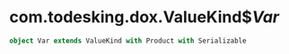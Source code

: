 # com.todesking.dox.ValueKind$$Var$


```scala
object Var extends ValueKind with Product with Serializable
```

